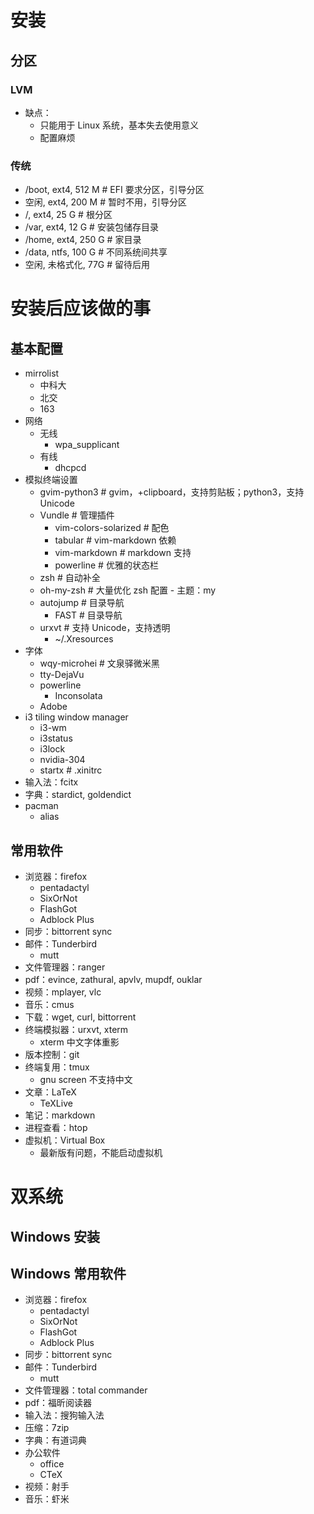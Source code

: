 # 安装

## 分区

### LVM

+ 缺点：
    - 只能用于 Linux 系统，基本失去使用意义
    - 配置麻烦

### 传统

+ /boot, ext4, 512 M   # EFI 要求分区，引导分区
+ 空闲, ext4, 200 M	# 暂时不用，引导分区
+ /, ext4, 25 G   # 根分区
+ /var, ext4, 12 G   # 安装包储存目录
+ /home, ext4, 250 G	# 家目录
+ /data, ntfs, 100 G	# 不同系统间共享
+ 空闲, 未格式化, 77G # 留待后用

# 安装后应该做的事

## 基本配置

+ mirrolist
    - 中科大
    - 北交
    - 163
+ 网络
    - 无线
        - wpa_supplicant
    - 有线
        - dhcpcd
+ 模拟终端设置
    - gvim-python3  # gvim，+clipboard，支持剪贴板；python3，支持 Unicode
	- Vundle    # 管理插件
        - vim-colors-solarized  # 配色
        - tabular   # vim-markdown 依赖
        - vim-markdown  # markdown 支持
        - powerline # 优雅的状态栏
    - zsh   # 自动补全
	- oh-my-zsh # 大量优化 zsh 配置
            - 主题：my
	- autojump  # 目录导航
        - FAST # 目录导航
    - urxvt # 支持 Unicode，支持透明
        - ~/.Xresources
+ 字体
    - wqy-microhei  # 文泉驿微米黑
    - tty-DejaVu
    - powerline
        - Inconsolata
    - Adobe
+ i3 tiling window manager
    - i3-wm
    - i3status
    - i3lock
    - nvidia-304
    - startx    # .xinitrc
+ 输入法：fcitx
+ 字典：stardict, goldendict
+ pacman
    - alias

## 常用软件

+ 浏览器：firefox
    - pentadactyl
    - SixOrNot
    - FlashGot
    - Adblock Plus
+ 同步：bittorrent sync
+ 邮件：Tunderbird
    - mutt
+ 文件管理器：ranger
+ pdf：evince, zathural, apvlv, mupdf, ouklar
+ 视频：mplayer, vlc
+ 音乐：cmus
+ 下载：wget, curl, bittorrent
+ 终端模拟器：urxvt, xterm
    - xterm 中文字体重影
+ 版本控制：git
+ 终端复用：tmux
    - gnu screen 不支持中文
+ 文章：LaTeX
    - TeXLive
+ 笔记：markdown
+ 进程查看：htop
+ 虚拟机：Virtual Box
    - 最新版有问题，不能启动虚拟机

# 双系统

## Windows 安装

## Windows 常用软件

+ 浏览器：firefox
    - pentadactyl
    - SixOrNot
    - FlashGot
    - Adblock Plus
+ 同步：bittorrent sync
+ 邮件：Tunderbird
    - mutt
+ 文件管理器：total commander
+ pdf：福昕阅读器
+ 输入法：搜狗输入法
+ 压缩：7zip
+ 字典：有道词典
+ 办公软件
    - office
    - CTeX
+ 视频：射手
+ 音乐：虾米
